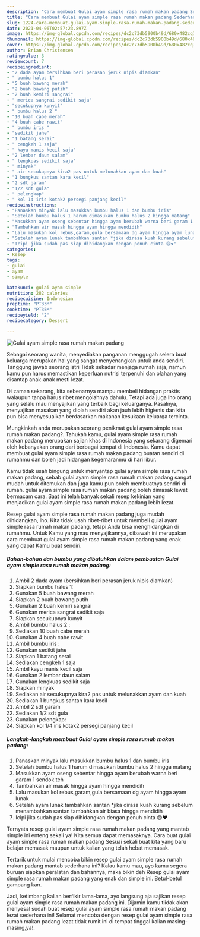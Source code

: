 ```yaml
---
description: "Cara membuat Gulai ayam simple rasa rumah makan padang Sederhana Untuk Jualan"
title: "Cara membuat Gulai ayam simple rasa rumah makan padang Sederhana Untuk Jualan"
slug: 1224-cara-membuat-gulai-ayam-simple-rasa-rumah-makan-padang-sederhana-untuk-jualan
date: 2021-04-06T02:57:23.897Z
image: https://img-global.cpcdn.com/recipes/dc2c73db5900b49d/680x482cq70/gulai-ayam-simple-rasa-rumah-makan-padang-foto-resep-utama.jpg
thumbnail: https://img-global.cpcdn.com/recipes/dc2c73db5900b49d/680x482cq70/gulai-ayam-simple-rasa-rumah-makan-padang-foto-resep-utama.jpg
cover: https://img-global.cpcdn.com/recipes/dc2c73db5900b49d/680x482cq70/gulai-ayam-simple-rasa-rumah-makan-padang-foto-resep-utama.jpg
author: Brian Christensen
ratingvalue: 3
reviewcount: 7
recipeingredient:
- "2 dada ayam bersihkan beri perasan jeruk nipis diamkan"
- " bumbu halus 1"
- "5 buah bawang merah"
- "2 buah bawang putih"
- "2 buah kemiri sangrai"
- " merica sangrai sedikit saja"
- "secukupnya kunyit"
- " bumbu halus 2 "
- "10 buah cabe merah"
- "4 buah cabe rawit"
- " bumbu iris "
- "sedikit jahe"
- "1 batang serai"
- " cengkeh 1 saja"
- " kayu manis kecil saja"
- "2 lembar daun salam"
- " lengkuas sedikit saja"
- " minyak"
- " air secukupnya kira2 pas untuk melunakkan ayam dan kuah"
- "1 bungkus santan kara kecil"
- "2 sdt garam"
- "1/2 sdt gula"
- " pelengkap"
- " kol 14 iris kotak2 persegi panjang kecil"
recipeinstructions:
- "Panaskan minyak lalu masukkan bumbu halus 1 dan bumbu iris"
- "Setelah bumbu halus 1 harum dimasukan bumbu halus 2 hingga matang"
- "Masukkan ayam oseng sebentar hingga ayam berubah warna beri garam 1 sendok teh"
- "Tambahkan air masak hingga ayam hingga mendidih"
- "Lalu masukan kol rebus,garam,gula bersamaan dg ayam hingga ayam lunak"
- "Setelah ayam lunak tambahkan santan *jika dirasa kuah kurang sebelum menambahkan santan tambahkan air biasa hingga mendidih"
- "Icipi jika sudah pas siap dihidangkan dengan penuh cinta 😅❤"
categories:
- Resep
tags:
- gulai
- ayam
- simple

katakunci: gulai ayam simple 
nutrition: 282 calories
recipecuisine: Indonesian
preptime: "PT33M"
cooktime: "PT35M"
recipeyield: "2"
recipecategory: Dessert

---
```



![Gulai ayam simple rasa rumah makan padang](https://img-global.cpcdn.com/recipes/dc2c73db5900b49d/680x482cq70/gulai-ayam-simple-rasa-rumah-makan-padang-foto-resep-utama.jpg)

Sebagai seorang wanita, menyediakan panganan menggugah selera buat keluarga merupakan hal yang sangat menyenangkan untuk anda sendiri. Tanggung jawab seorang istri Tidak sekadar menjaga rumah saja, namun kamu pun harus memastikan keperluan nutrisi terpenuhi dan olahan yang disantap anak-anak mesti lezat.

Di zaman  sekarang, kita sebenarnya mampu membeli hidangan praktis walaupun tanpa harus ribet mengolahnya dahulu. Tetapi ada juga lho orang yang selalu mau menyajikan yang terbaik bagi keluarganya. Pasalnya, menyajikan masakan yang diolah sendiri akan jauh lebih higienis dan kita pun bisa menyesuaikan berdasarkan makanan kesukaan keluarga tercinta. 



Mungkinkah anda merupakan seorang penikmat gulai ayam simple rasa rumah makan padang?. Tahukah kamu, gulai ayam simple rasa rumah makan padang merupakan sajian khas di Indonesia yang sekarang digemari oleh kebanyakan orang dari berbagai tempat di Indonesia. Kamu dapat membuat gulai ayam simple rasa rumah makan padang buatan sendiri di rumahmu dan boleh jadi hidangan kegemaranmu di hari libur.

Kamu tidak usah bingung untuk menyantap gulai ayam simple rasa rumah makan padang, sebab gulai ayam simple rasa rumah makan padang sangat mudah untuk ditemukan dan juga kamu pun boleh membuatnya sendiri di rumah. gulai ayam simple rasa rumah makan padang boleh dimasak lewat bermacam cara. Saat ini telah banyak sekali resep kekinian yang menjadikan gulai ayam simple rasa rumah makan padang lebih lezat.

Resep gulai ayam simple rasa rumah makan padang juga mudah dihidangkan, lho. Kita tidak usah ribet-ribet untuk membeli gulai ayam simple rasa rumah makan padang, tetapi Anda bisa menghidangkan di rumahmu. Untuk Kamu yang mau menyajikannya, dibawah ini merupakan cara membuat gulai ayam simple rasa rumah makan padang yang enak yang dapat Kamu buat sendiri.

<!--inarticleads1-->

##### Bahan-bahan dan bumbu yang dibutuhkan dalam pembuatan Gulai ayam simple rasa rumah makan padang:

1. Ambil 2 dada ayam (bersihkan beri perasan jeruk nipis diamkan)
1. Siapkan  bumbu halus 1:
1. Gunakan 5 buah bawang merah
1. Siapkan 2 buah bawang putih
1. Gunakan 2 buah kemiri sangrai
1. Gunakan  merica sangrai sedikit saja
1. Siapkan secukupnya kunyit
1. Ambil  bumbu halus 2 :
1. Sediakan 10 buah cabe merah
1. Gunakan 4 buah cabe rawit
1. Ambil  bumbu iris :
1. Gunakan sedikit jahe
1. Siapkan 1 batang serai
1. Sediakan  cengkeh 1 saja
1. Ambil  kayu manis kecil saja
1. Gunakan 2 lembar daun salam
1. Gunakan  lengkuas sedikit saja
1. Siapkan  minyak
1. Sediakan  air secukupnya kira2 pas untuk melunakkan ayam dan kuah
1. Sediakan 1 bungkus santan kara kecil
1. Ambil 2 sdt garam
1. Sediakan 1/2 sdt gula
1. Gunakan  pelengkap:
1. Siapkan  kol 1/4 iris kotak2 persegi panjang kecil




<!--inarticleads2-->

##### Langkah-langkah membuat Gulai ayam simple rasa rumah makan padang:

1. Panaskan minyak lalu masukkan bumbu halus 1 dan bumbu iris
1. Setelah bumbu halus 1 harum dimasukan bumbu halus 2 hingga matang
1. Masukkan ayam oseng sebentar hingga ayam berubah warna beri garam 1 sendok teh
1. Tambahkan air masak hingga ayam hingga mendidih
1. Lalu masukan kol rebus,garam,gula bersamaan dg ayam hingga ayam lunak
1. Setelah ayam lunak tambahkan santan *jika dirasa kuah kurang sebelum menambahkan santan tambahkan air biasa hingga mendidih
1. Icipi jika sudah pas siap dihidangkan dengan penuh cinta 😅❤




Ternyata resep gulai ayam simple rasa rumah makan padang yang mantab simple ini enteng sekali ya! Kita semua dapat memasaknya. Cara buat gulai ayam simple rasa rumah makan padang Sesuai sekali buat kita yang baru belajar memasak maupun untuk kalian yang telah hebat memasak.

Tertarik untuk mulai mencoba bikin resep gulai ayam simple rasa rumah makan padang mantab sederhana ini? Kalau kamu mau, ayo kamu segera buruan siapkan peralatan dan bahannya, maka bikin deh Resep gulai ayam simple rasa rumah makan padang yang enak dan simple ini. Betul-betul gampang kan. 

Jadi, ketimbang kalian berfikir lama-lama, ayo langsung aja sajikan resep gulai ayam simple rasa rumah makan padang ini. Dijamin kamu tiidak akan menyesal sudah buat resep gulai ayam simple rasa rumah makan padang lezat sederhana ini! Selamat mencoba dengan resep gulai ayam simple rasa rumah makan padang lezat tidak rumit ini di tempat tinggal kalian masing-masing,ya!.

